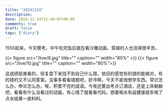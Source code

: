 ```yaml
---
title: "20241124"
description: 
date: 2024-11-24T15:49:07+08:00
comments: true
draft: false
tags: ["diary"]
---
```

1550起来，今天模考。中午吃完饭后就在看沙雕动画，穿越的人也活得很辛苦。

<div style="display: flex; justify-content: space-between;">
{{< figure src="/live/9.jpg" title="" caption="" width="80%" >}}
{{< figure src="/live/10.jpg" title="" caption="" width="80%">}}
</div>

这成绩挺难看的，但复盘下来找不到自己什么错，依旧的感觉有的错的能做对，有的错的又不认同答案。没事多看看错题吧，好冷啊，今天不是很想学东西。常识怎么办，申论怎么办，唉，积累不完的成语。今夜还要出考点订酒店，还是上床躺躺吧，看看有什么没看过的动画，有心情了就看看代码。想着喝水有益健康就多喝了点水结果一直料料。
